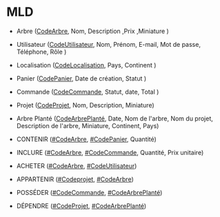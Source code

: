 # MLD

- Arbre (<u>CodeArbre</u>, Nom, Description ,Prix ,Miniature )


- Utilisateur (<u>CodeUtilisateur</u>, Nom, Prénom, E-mail, Mot de passe, Téléphone, Rôle  )


- Localisation (<u>CodeLocalisation</u>, Pays, Continent )


- Panier (<u>CodePanier</u>, Date de création, Statut )


- Commande (<u>CodeCommande</u>, Statut, date, Total )

- Projet (<u>CodeProjet</u>, Nom, Description, Miniature)


- Arbre Planté (<u>CodeArbrePlanté</u>, Date, Nom de l'arbre, Nom du projet, Description de l'arbre, Miniature, Continent, Pays)

- CONTENIR (<u>#CodeArbre</u>, <u>#CodePanier</u>, Quantité)

- INCLURE (<u>#CodeArbre</u>, <u>#CodeCommande</u>, Quantité, Prix unitaire)


- ACHETER (<u>#CodeArbre</u>, <u>#CodeUtilisateur</u>)

- APPARTENIR (<u>#Codeprojet</u>, <u>#CodeArbre</u>)

- POSSÉDER (<u>#CodeCommande</u>, <u>#CodeArbrePlanté</u>)

- DÉPENDRE (<u>#CodeProjet</u>, <u>#CodeArbrePlanté</u>)